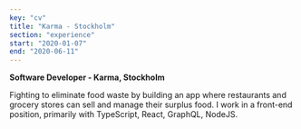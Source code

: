 ```yaml
---
key: "cv"
title: "Karma - Stockholm"
section: "experience"
start: "2020-01-07"
end: "2020-06-11"
---
```

**Software Developer - Karma, Stockholm**

Fighting to eliminate food waste by building an app where restaurants and grocery stores can sell and manage their surplus food. I work in a front-end position, primarily with TypeScript, React, GraphQL, NodeJS.